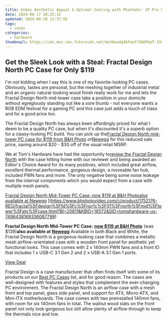 ```yaml
---
title: Unbox Aesthetic Appeal & Optimal Cooling with Phanteks' XT Pro Ultra PC Case – Modern Tech Meets RGB Illumination
date: 2024-08-17 20:25:12
updated: 2024-08-18 11:37:56
tags:
  - cases
categories:
  - hardware
thumbnail: https://cdn.mos.cms.futurecdn.net/mLhHazdq4Qfoet73bDPUoT-320-80.jpg
---
```


## Get the Sleek Look with a Steal: Fractal Design North PC Case for Only $119

I'm not kidding when I say this is one of my favorite-looking PC cases. Obviously, tastes are personal, but the meshing together of industrial metal and an organic natural-looking wood finish really work for me and lets the Fractal Design North mid-tower case take a position in your domicile without egregiously standing out like a sore thumb - not everyone wants a RGB EDM festival for a gaming PC and this case just adds a touch of class and for a good price too.

 The Fractal Design North has always been affordingly priced for what I deem to be a quality PC case, but when it's discounted it's a superb option for a classy-looking PC build. You can pick up the[Fractal Design North mid-tower PC case for $119 from B&H Photo](https://www.bhphotovideo.com/c/product/1752176-REG/fractal%5Fdesign%5Ffd%5Fc%5Fnor1c%5F01%5Fnorth%5Fmid%5Ftower%5Fatx%5Fcase.html?BI=20811&KBID=16572&SID=tomshardware-us-1724593585720031288) or[Newegg](https://shop-links.co/link/?exclusive=1&publisher_slug=itechdaily19598&url=https%3A%2F%2Fclick.linksynergy.com%2Fdeeplink%3Fid%3DkXQk6%252AivFEQ%26mid%3D44583%26u1%3Dtomshardware-us-1410609249251237743%26murl%3Dhttps%253A%252F%252Fwww.newegg.com%252Fp%252FN82E16811352206) for this reduced sale price, saving around $20 - $30 off of the usual retail MSRP.

 We at Tom's Hardware have had the opportunity to[review the Fractal Design North](https://tools.techidaily.com) with the case hitting home with our reviewer and being awarded an Editor's Choice Award for its many positives, which included great airflow, excellent thermal performance, gorgeous design, a moveable fan hub, included PWN fans and more. The only negative being some noise leakage from the internal components which you would expect from a case with multiple mesh panels.

[Fractal Design North Mid-Tower PC Case: now $119 at B&amp;H Photoalso available at Newegg](https://cdn.mos.cms.futurecdn.net/L4QoKcTarNPgpJbS6C5EaH-200-100.jpg "Fractal Design North Mid-Tower PC Case: now $119 at B&amp;H Photoalso available at Newegg") ](https://www.bhphotovideo.com/c/product/1752176-REG/fractal%5Fdesign%5Ffd%5Fc%5Fnor1c%5F01%5Fnorth%5Fmid%5Ftower%5Fatx%5Fcase.html?BI=20811&KBID=16572&SID=tomshardware-us-7496438169336087799)

**Fractal Design North Mid-Tower PC Case:** [**now $119 at B&H Photo**](https://www.bhphotovideo.com/c/product/1752176-REG/fractal%5Fdesign%5Ffd%5Fc%5Fnor1c%5F01%5Fnorth%5Fmid%5Ftower%5Fatx%5Fcase.html?BI=20811&KBID=16572&SID=tomshardware-us-5162878281852726497) (was $139)**also available at** [**Newegg**](https://shop-links.co/link/?exclusive=1&publisher_slug=itechdaily19598&url=https%3A%2F%2Fclick.linksynergy.com%2Fdeeplink%3Fid%3DkXQk6%252AivFEQ%26mid%3D44583%26u1%3Dtomshardware-us-7607556002809162811%26murl%3Dhttps%253A%252F%252Fwww.newegg.com%252Fp%252FN82E16811352206)  Available in both Black and White, the Fractal Design North is a gorgeous-looking case that combines a metallic mesh airflow-orientated case with a wooden front panel for aesthetic yet functional looks. This case comes with 2 x 140mm PWN fans and a front IO that includes 1 x USB-C 3.1 Gen 2 and 2 x USB-A 3.1 Gen 1 ports.

[View Deal](https://www.bhphotovideo.com/c/product/1752176-REG/fractal%5Fdesign%5Ffd%5Fc%5Fnor1c%5F01%5Fnorth%5Fmid%5Ftower%5Fatx%5Fcase.html?BI=20811&KBID=16572&SID=tomshardware-us-7496438169336087799)

 Fractal Design is a case manufacturer that often finds itself with some of its products on our [Best PC Cases](https://tools.techidaily.com) list, and for good reason. The cases are well-designed with features and styles that complement the ever-changing PC environment. The Fractal Design North is an airflow case with a mesh front and top panel, glass side panel, and support for ATX, Micro-ATX, and Mini-ITX motherboards. The case comes with two preinstalled 140mm fans, with room for six 140mm fans in total. The walnut wood slats on the front panel not only look gorgeous but still allow plenty of airflow through to keep the thermals nice and low.

<ins class="adsbygoogle"
     style="display:block"
     data-ad-format="autorelaxed"
     data-ad-client="ca-pub-7571918770474297"
     data-ad-slot="1223367746"></ins>



<ins class="adsbygoogle"
     style="display:block"
     data-ad-client="ca-pub-7571918770474297"
     data-ad-slot="8358498916"
     data-ad-format="auto"
     data-full-width-responsive="true"></ins>

